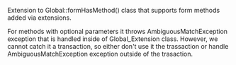 Extension to Global::formHasMethod() class that supports form methods added via extensions.

For methods with optional parameters it throws AmbiguousMatchException exception that is handled inside of Global_Extension class. However, we cannot catch it a transaction, so either don't use it the trassaction or handle AmbiguousMatchException exception outside of the trasaction. 
